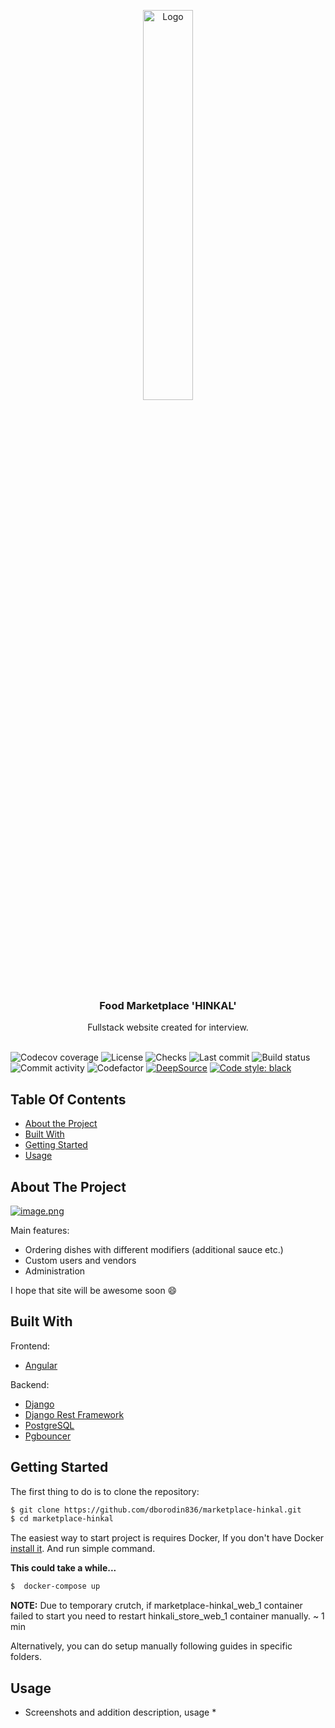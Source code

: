 <p align="center">
  <img src="https://i.postimg.cc/wMHtRZft/image-removebg-preview-1.png" alt="Logo" width="40%"/>
</p>
  <h3 align="center">Food Marketplace 'HINKAL'</h3>
  <p align="center">
    Fullstack website created for interview.
    <br/>
    <br/>
  </p>
</p>

<a><img src="https://img.shields.io/codecov/c/github/dborodin836/marketplace-hinkal" alt="Codecov coverage"></a>
<img src="https://img.shields.io/github/license/dborodin836/marketplace-hinkal" alt="License">
<img src="https://img.shields.io/github/checks-status/dborodin836/marketplace-hinkal/develop" alt="Checks">
<img src="https://img.shields.io/github/last-commit/dborodin836/marketplace-hinkal" alt="Last commit">
<img src="https://img.shields.io/github/workflow/status/dborodin836/marketplace-hinkal/Python" alt="Build status">
<img src="https://img.shields.io/github/commit-activity/m/dborodin836/marketplace-hinkal" alt="Commit activity">
<img src="https://www.codefactor.io/repository/github/dborodin836/marketplace-hinkal/badge" alt="Codefactor">
[![DeepSource](https://deepsource.io/gh/dborodin836/marketplace-hinkal.svg/?label=active+issues&token=IHInroIWzClOi9afsigBuueu)](https://deepsource.io/gh/dborodin836/marketplace-hinkal/?ref=repository-badge)
[![Code style: black](https://img.shields.io/badge/code%20style-black-000000.svg)](https://github.com/psf/black)

## Table Of Contents

- [About the Project](#about-the-project)
- [Built With](#built-with)
- [Getting Started](#getting-started)
- [Usage](#usage)

## About The Project

[![image.png](https://i.postimg.cc/PqzS6R0H/image.png)](https://postimg.cc/06jGjc8X)

Main features:

- Ordering dishes with different modifiers (additional sauce etc.)
- Custom users and vendors
- Administration

I hope that site will be awesome soon :smile:

## Built With

Frontend:

- [Angular](https://angular.io)

Backend:

- [Django](https://www.djangoproject.com)
- [Django Rest Framework](https://www.django-rest-framework.org)
- [PostgreSQL](https://www.postgresql.org)
- [Pgbouncer](https://www.pgbouncer.org)

## Getting Started

The first thing to do is to clone the repository:

```sh
$ git clone https://github.com/dborodin836/marketplace-hinkal.git
$ cd marketplace-hinkal
```

The easiest way to start project is requires Docker,
If you don't have Docker [install it](https://docs.docker.com/get-docker/).
And run simple command.

**This could take a while...**

```sh
$  docker-compose up
```

**NOTE:** Due to temporary crutch, if marketplace-hinkal_web_1 container failed to start you need to restart hinkali_store_web_1 container manually. ~ 1 min

Alternatively, you can do setup manually following guides in specific folders.

## Usage

- Screenshots and addition description, usage \*
